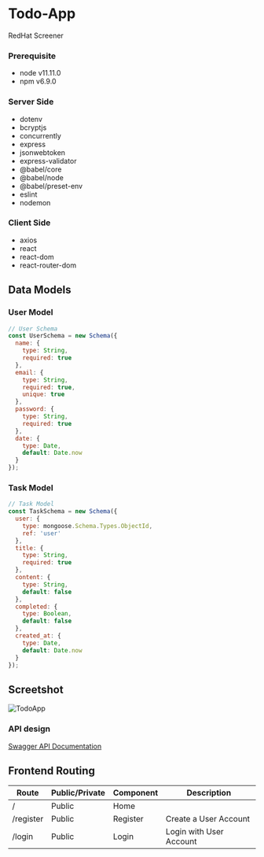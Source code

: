# Todo-App

RedHat Screener

### Prerequisite

- node v11.11.0
- npm v6.9.0

### Server Side
- dotenv
- bcryptjs
- concurrently
- express
- jsonwebtoken
- express-validator
- @babel/core
- @babel/node
- @babel/preset-env
- eslint
- nodemon

### Client Side
- axios 
- react
- react-dom
- react-router-dom

## Data Models

### User Model

```js
// User Schema
const UserSchema = new Schema({
  name: {
    type: String,
    required: true
  },
  email: {
    type: String,
    required: true,
    unique: true
  },
  password: {
    type: String,
    required: true
  },
  date: {
    type: Date,
    default: Date.now
  }
});
```

### Task Model

```js
// Task Model
const TaskSchema = new Schema({
  user: {
    type: mongoose.Schema.Types.ObjectId,
    ref: 'user'
  },
  title: {
    type: String,
    required: true
  },
  content: {
    type: String,
    default: false
  },
  completed: {
    type: Boolean,
    default: false
  },
  created_at: {
    type: Date,
    default: Date.now
  }
});
```
## Screetshot
![TodoApp](https://user-images.githubusercontent.com/25591390/59565022-e1fb5980-9045-11e9-986d-66d24fd1e5fc.png)

### API design

[Swagger API Documentation](https://app.swaggerhub.com/apis-docs/tobsirl/Todo-App/1.0.0)




## Frontend Routing

| Route            | Public/Private | Component      | Description                   |
| ---------------- | -------------- | -------------- | ------------------------------|
| /                | Public         | Home           |                               |
| /register        | Public         | Register       | Create a User Account         |
| /login           | Public         | Login          | Login with User Account       |

